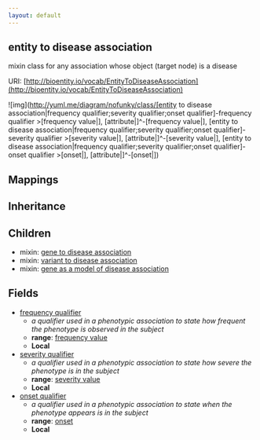 ```yaml
---
layout: default
---
```


## entity to disease association


mixin class for any association whose object (target node) is a disease

URI: [http://bioentity.io/vocab/EntityToDiseaseAssociation](http://bioentity.io/vocab/EntityToDiseaseAssociation)


![img](http://yuml.me/diagram/nofunky/class/[entity to disease association|frequency qualifier;severity qualifier;onset qualifier]-frequency qualifier >[frequency value|], [attribute|]^-[frequency value|], [entity to disease association|frequency qualifier;severity qualifier;onset qualifier]-severity qualifier >[severity value|], [attribute|]^-[severity value|], [entity to disease association|frequency qualifier;severity qualifier;onset qualifier]-onset qualifier >[onset|], [attribute|]^-[onset|])
## Mappings


## Inheritance


## Children

 *  mixin: [gene to disease association](GeneToDiseaseAssociation.html)
 *  mixin: [variant to disease association](VariantToDiseaseAssociation.html)
 *  mixin: [gene as a model of disease association](GeneAsAModelOfDiseaseAssociation.html)


## Fields

 * [frequency qualifier](frequency_qualifier.html)
    * _a qualifier used in a phenotypic association to state how frequent the phenotype is observed in the subject_
    * __range__: [frequency value](FrequencyValue.html)
    * __Local__
 * [severity qualifier](severity_qualifier.html)
    * _a qualifier used in a phenotypic association to state how severe the phenotype is in the subject_
    * __range__: [severity value](SeverityValue.html)
    * __Local__
 * [onset qualifier](onset_qualifier.html)
    * _a qualifier used in a phenotypic association to state when the phenotype appears is in the subject_
    * __range__: [onset](Onset.html)
    * __Local__
